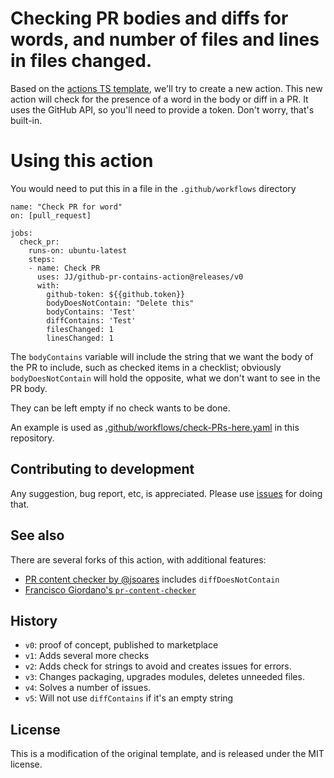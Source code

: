 # Checking PR bodies and diffs for words, and number of files and lines in files changed.

Based on the [actions TS template](https://github.com/actions/typescript-template), we'll try to create a new action. This new action will check for the presence of a word in the body or diff in a PR. It uses the GitHub API, so you'll need to provide a token. Don't worry, that's built-in.

# Using this action

You would need to put this in a file in the `.github/workflows` directory

```
name: "Check PR for word"
on: [pull_request]

jobs:
  check_pr:
    runs-on: ubuntu-latest
    steps:
    - name: Check PR
      uses: JJ/github-pr-contains-action@releases/v0
      with:
        github-token: ${{github.token}}
        bodyDoesNotContain: "Delete this"
        bodyContains: 'Test'
        diffContains: 'Test'
        filesChanged: 1
        linesChanged: 1
```

The `bodyContains` variable will include the string that we want the body of the PR to include, such as checked items in a checklist; obviously `bodyDoesNotContain` will hold the opposite, what we don't want to see in the PR body.

They can be left empty if no check wants to be done.

An example is used as [.github/workflows/check-PRs-here.yaml](.github/workflows/check-PRs-here.yaml) in this repository.

## Contributing to development

Any suggestion, bug report, etc, is appreciated. Please use [issues](https://github.com/JJ/github-pr-contains-action/issues) for doing that.

## See also

There are several forks of this action, with additional features:
* [PR content checker by @jsoares](https://github.com/jsoares/gh-pr-content-checker/) includes `diffDoesNotContain`
* [Francisco Giordano's `pr-content-checker`](https://github.com/francesco-giordano/gh-pr-content-checker)

## History

- `v0`: proof of concept, published to marketplace
- `v1`: Adds several more checks
- `v2`: Adds check for strings to avoid and creates issues for errors.
- `v3`: Changes packaging, upgrades modules, deletes unneeded files.
- `v4`: Solves a number of issues.
- `v5`: Will not use `diffContains` if it's an empty string

## License

This is a modification of the original template, and is released under
the MIT license.
